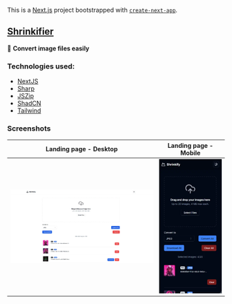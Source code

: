 This is a [Next.js](https://nextjs.org/) project bootstrapped with [`create-next-app`](https://github.com/vercel/next.js/tree/canary/packages/create-next-app).

## [Shrinkifier](https://shrinkifier.com/)

🤖 **Convert image files easily**

### Technologies used:

- [NextJS](https://nextjs.org/)
- [Sharp](https://sharp.pixelplumbing.com/)
- [JSZip](https://stuk.github.io/jszip/)
- [ShadCN](https://ui.shadcn.com/)
- [Tailwind](https://tailwindcss.com/)

### Screenshots

|   Landing page - Desktop   |   Landing page - Mobile   |
| :------------------------: | :-----------------------: |
| ![](./public/desktop.webp) | ![](./public/mobile.webp) |
